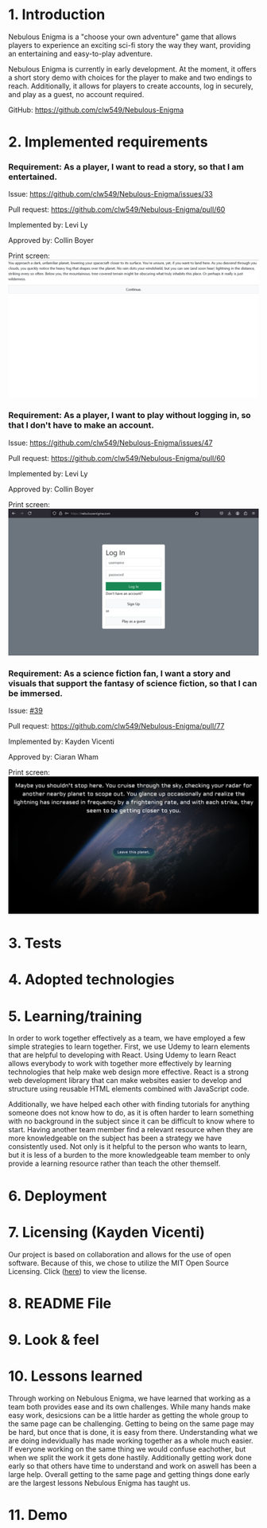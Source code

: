 # 1. Introduction

Nebulous Enigma is a "choose your own adventure" game that allows players to experience an exciting sci-fi story the way they want, providing an entertaining and easy-to-play adventure. 

Nebulous Enigma is currently in early development. At the moment, it offers a short story demo with choices for the player to make and two endings to reach. Additionally, it allows for players to create accounts, log in securely, and play as a guest, no account required. 

GitHub: https://github.com/clw549/Nebulous-Enigma

# 2. Implemented requirements

### Requirement: As a player, I want to read a story, so that I am entertained.

Issue: https://github.com/clw549/Nebulous-Enigma/issues/33

Pull request: https://github.com/clw549/Nebulous-Enigma/pull/60

Implemented by: Levi Ly

Approved by: Collin Boyer

Print screen: 
![Story implemented in nebulous enigma](./deliverable_images/NebulousEnigma-Story.png)

### Requirement: As a player, I want to play without logging in, so that I don't have to make an account.

Issue: https://github.com/clw549/Nebulous-Enigma/issues/47

Pull request: https://github.com/clw549/Nebulous-Enigma/pull/60

Implemented by: Levi Ly

Approved by: Collin Boyer

Print screen: 
![Login with guest button Print Screen](./deliverable_images/NebulousEnigma-Login.png)

### Requirement: As a science fiction fan, I want a story and visuals that support the fantasy of science fiction, so that I can be immersed.

Issue: [#39](https://github.com/clw549/Nebulous-Enigma/issues/39)

Pull request: https://github.com/clw549/Nebulous-Enigma/pull/77

Implemented by: Kayden Vicenti

Approved by: Ciaran Wham

Print screen: 
![Visual update image](./deliverable_images/NebulousEnigma-Immersive.png)

# 3. Tests

# 4. Adopted technologies

# 5. Learning/training

In order to work together effectively as a team, we have employed a few simple strategies to learn together. First, we use Udemy to learn elements that are helpful to developing with React. Using Udemy to learn React allows everybody to work with together more effectively by learning technologies that help make web design more effective. React is a strong web development library that can make websites easier to develop and structure using reusable HTML elements combined with JavaScript code.

Additionally, we have helped each other with finding tutorials for anything someone does not know how to do, as it is often harder to learn something with no background in the subject since it can be difficult to know where to start. Having another team member find a relevant resource when they are more knowledgeable on the subject has been a strategy we have consistently used. Not only is it helpful to the person who wants to learn, but it is less of a burden to the more knowledgeable team member to only provide a learning resource rather than teach the other themself.

# 6. Deployment

# 7. Licensing (Kayden Vicenti)
Our project is based on collaboration and allows for the use of open software. Because of this, we chose to utilize the MIT Open Source Licensing. 
Click ([here](https://github.com/clw549/Nebulous-Enigma/blob/7117f94cacca9c5091fc314250d04e9d6af98472/LICENSE.md)) to view the license. 

# 8. README File

# 9. Look & feel

# 10. Lessons learned
Through working on Nebulous Enigma, we have learned that working as a team both provides ease and its own challenges. While many hands make easy work, desicsions can be a little harder as getting the whole group to the same page can be challenging. Getting to being on the same page may be hard, but once that is done, it is easy from there. Understanding what we are doing indevidually has made working together as a whole much easier. If everyone working on the same thing we would confuse eachother, but when we split the work it gets done hastily. Additionally getting work done early so that others have time to understand and work on aswell has been a large help. Overall getting to the same page and getting things done early are the largest lessons Nebulous Enigma has taught us.

# 11. Demo
